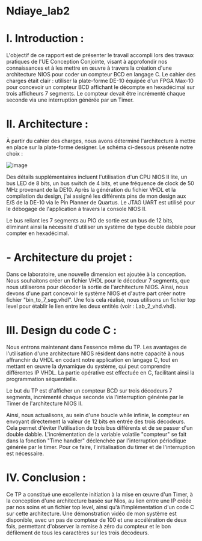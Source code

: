 # Ndiaye_lab2

# I. Introduction :
L'objectif de ce rapport est de présenter le travail accompli lors des travaux pratiques de l'UE Conception Conjointe, visant à approfondir nos connaissances et à les mettre en œuvre à travers la création d'une architecture NIOS pour coder un compteur BCD en langage C. Le cahier des charges était clair : utiliser la plate-forme DE-10 équipée d'un FPGA Max-10 pour concevoir un compteur BCD affichant le décompte en hexadécimal sur trois afficheurs 7 segments. Le compteur devait être incrémenté chaque seconde via une interruption générée par un Timer.

# II. Architecture :
À partir du cahier des charges, nous avons déterminé l'architecture à mettre en place sur la plate-forme designer. Le schéma ci-dessous présente notre choix :

 ![image](https://github.com/ESN2024/Ndiyae_lab2/assets/153745637/b56abd49-9f53-411d-93ee-fec78a6df0ee)

Des détails supplémentaires incluent l'utilisation d'un CPU NIOS II lite, un bus LED de 8 bits, un bus switch de 4 bits, et une fréquence de clock de 50 MHz provenant de la DE10. Après la génération du fichier VHDL et la compilation du design, j'ai assigné les différents pins de mon design aux E/S de la DE-10 via le Pin Planner de Quartus. Le JTAG UART est utilisé pour le débogage de l'application à travers la console NIOS II.

Le bus reliant les 7 segments au PIO de sortie est un bus de 12 bits, éliminant ainsi la nécessité d'utiliser un système de type double dabble pour compter en hexadécimal.

# - Architecture du projet :
Dans ce laboratoire, une nouvelle dimension est ajoutée à la conception. Nous souhaitons créer un fichier VHDL pour le décodeur 7 segments, que nous utiliserons pour décoder la sortie de l'architecture NIOS. Ainsi, nous devons d'une part concevoir le système NIOS et d'autre part créer notre fichier "bin_to_7_seg.vhdl". Une fois cela réalisé, nous utilisons un fichier top level pour établir le lien entre les deux entités (voir : Lab_2_vhd.vhd).

# III. Design du code C :
Nous entrons maintenant dans l'essence même du TP. Les avantages de l'utilisation d'une architecture NIOS résident dans notre capacité à nous affranchir du VHDL en codant notre application en langage C, tout en mettant en œuvre la dynamique du système, qui peut comprendre différentes IP VHDL. La partie opérative est effectuée en C, facilitant ainsi la programmation séquentielle.

Le but du TP est d'afficher un compteur BCD sur trois décodeurs 7 segments, incrémenté chaque seconde via l'interruption générée par le Timer de l'architecture NIOS II.

Ainsi, nous actualisons, au sein d'une boucle while infinie, le compteur en envoyant directement la valeur de 12 bits en entrée des trois décodeurs. Cela permet d'éviter l'utilisation de trois bus différents et de se passer d'un double dabble. L'incrémentation de la variable volatile "compteur" se fait dans la fonction "Time handler" déclenchée par l'interruption périodique générée par le timer. Pour ce faire, l'initialisation du timer et de l'interruption est nécessaire.

# IV. Conclusion :
Ce TP a constitué une excellente initiation à la mise en œuvre d'un Timer, à la conception d'une architecture basée sur Nios, au lien entre une IP créée par nos soins et un fichier top level, ainsi qu'à l'implémentation d'un code C sur cette architecture. Une démonstration vidéo de mon système est disponible, avec un pas de compteur de 100 et une accélération de deux fois, permettant d'observer la remise à zéro du compteur et le bon défilement de tous les caractères sur les trois décodeurs.
 
 

